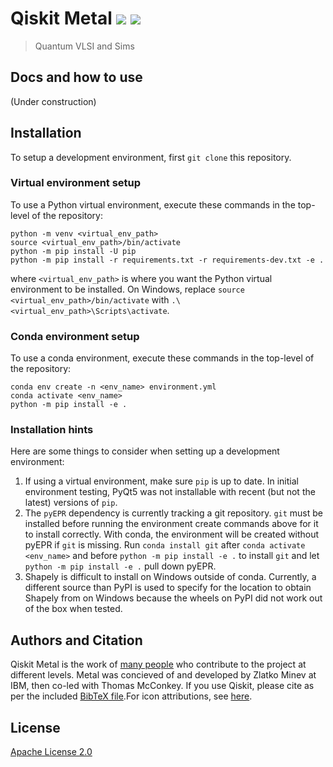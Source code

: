 # Qiskit Metal [![](https://badges.frapsoft.com/os/v1/open-source.png?v=103)](https://github.com/zlatko-minev/pyEPR) [![](https://cdn.rawgit.com/sindresorhus/awesome/d7305f38d29fed78fa85652e3a63e154dd8e8829/media/badge.svg)](https://github.com/zlatko-minev/pyEPR)
>  Quantum VLSI and Sims 

## Docs and how to use

(Under construction)

## Installation

To setup a development environment, first `git clone` this repository.

### Virtual environment setup

To use a Python virtual environment, execute these commands in the top-level of the repository:

```
python -m venv <virtual_env_path>
source <virtual_env_path>/bin/activate
python -m pip install -U pip
python -m pip install -r requirements.txt -r requirements-dev.txt -e .
```

where `<virtual_env_path>` is where you want the Python virtual environment to be installed.
On Windows, replace `source <virtual_env_path>/bin/activate` with `.\<virtual_env_path>\Scripts\activate`.

### Conda environment setup

To use a conda environment, execute these commands in the top-level of the repository:

```
conda env create -n <env_name> environment.yml
conda activate <env_name>
python -m pip install -e .
```

### Installation hints

Here are some things to consider when setting up a development environment:

1. If using a virtual environment, make sure `pip` is up to date. In initial environment testing, PyQt5 was not installable with recent (but not the latest) versions of `pip`.
2. The `pyEPR` dependency is currently tracking a git repository. `git` must be installed before running the environment create commands above for it to install correctly. With conda, the environment will be created without pyEPR if `git` is missing. Run `conda install git` after `conda activate <env_name>` and before `python -m pip install -e .` to install `git` and let `python -m pip install -e .` pull down pyEPR.
3. Shapely is difficult to install on Windows outside of conda. Currently, a different source than PyPI is used to specify for the location to obtain Shapely from on Windows because the wheels on PyPI did not work out of the box when tested.

## Authors and Citation

Qiskit Metal is the work of [many people](https://github.com/Qiskit/qiskit-terra/graphs/contributors) who contribute to the project at different levels. Metal was concieved of and developed by Zlatko Minev at IBM, then co-led with Thomas McConkey. If you use Qiskit, please cite as per the included [BibTeX file](TODO).For icon attributions, see [here](\qiskit_metal\_gui\_imgs\icon_attributions.txt).


## License

[Apache License 2.0](LICENSE.txt)
